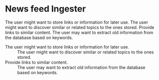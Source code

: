 <h1>News feed Ingester</h1>

The user might want to store links or information for later use. 
The user might want to discover similar or related topics to the ones stored. 
Provide links to similar content. 
The user may want to extract old information from the database based on keywords.

<dl>
  <dt>The user might want to store links or information for later use. </dt>
  <dd>The user might want to discover similar or related topics to the ones stored. </dd>
  <dt>Provide links to similar content. </dt>
  <dd>The user may want to extract old information from the database based on keywords.</dd>
</dl>

